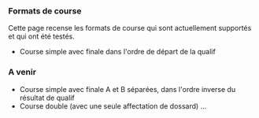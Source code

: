 ### Formats de course
Cette page recense les formats de course qui sont actuellement supportés et qui ont été testés.

* Course simple avec finale dans l'ordre de départ de la qualif

### A venir
* Course simple avec finale A et B séparées, dans l'ordre inverse du résultat de qualif
* Course double (avec une seule affectation de dossard)
...
